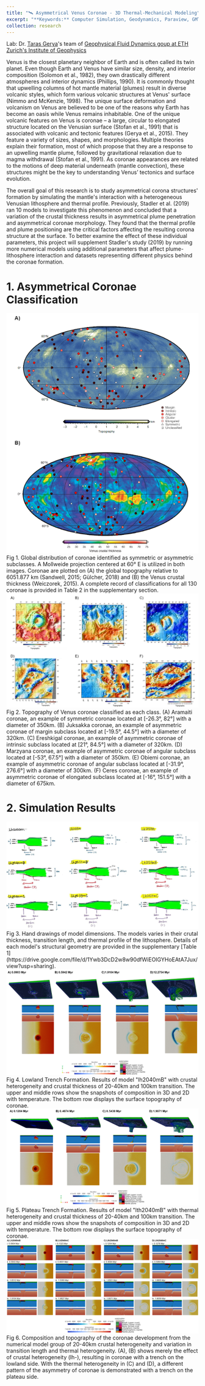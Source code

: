 ```yaml
---
title: "🛰️ Asymmetrical Venus Coronae - 3D Thermal-Mechanical Modeling"
excerpt: "**Keywords:** Computer Simulation, Geodynamics, Paraview, GMT(PyGMT), Bash<br/>"
collection: research
---
```

Lab: Dr. [Taras Gerya](http://jupiter.ethz.ch/~tgerya/)'s team of [Geophysical Fluid Dynamics goup at ETH Zurich's Institute of Geophysics](https://geophysics.ethz.ch/research/groups/gfd.html)

Venus is the closest planetary neighbor of Earth and is often called its twin planet. Even though Earth and Venus have similar size, density, and interior composition (Solomon et al., 1982), they own drastically different atmospheres and interior dynamics (Phillips, 1990). It is commonly thought that upwelling columns of hot mantle material (plumes) result in diverse volcanic styles, which form various volcanic structures at Venus' surface (Nimmo and McKenzie, 1998). The unique surface deformation and volcanism on Venus are believed to be one of the reasons why Earth has become an oasis while Venus remains inhabitable. One of the unique volcanic features on Venus is coronae – a large, circular to elongated structure located on the Venusian surface (Stofan et al., 1991) that is associated with volcanic and tectonic features (Gerya et al., 2015). They feature a variety of sizes, shapes, and morphologies. Multiple theories explain their formation, most of which propose that they are a response to an upwelling mantle plume, followed by gravitational relaxation due to magma withdrawal (Stofan et al., 1991). As coronae appearances are related to the motions of deep material underneath (mantle convection), these structures might be the key to understanding Venus’ tectonics and surface evolution. 

The overall goal of this research is to study asymmetrical corona structures' formation by simulating the mantle's interaction with a heterogeneous Venusian lithosphere and thermal profile. Previously, Stadler et al. (2019) ran 10 models to investigate this phenomenon and concluded that a variation of the crustal thickness results in asymmetrical plume penetration and asymmetrical coronae morphology. They found that the thermal profile and plume positioning are the critical factors affecting the resulting corona structure at the surface. To better examine the effect of these individual parameters, this project will supplement Stadler's study (2019) by running more numerical models using additional parameters that affect plume-lithosphere interaction and datasets representing different physics behind the coronae formation. 


# 1. Asymmetrical Coronae Classification
<img src='/images/venus1.png'>
<br>
Fig 1. Global distribution of coronae identified as symmetric or asymmetric subclasses. A Mollweide projection centered at  60° E is utilized in both images. Coronae are plotted on (A) the global topography relative to 6051.877 km (Sandwell, 2015; Gülcher, 2018) and (B) the Venus crustal thickness (Weiczorek, 2015). A complete record of classifications for all 130 coronae is provided in Table 2 in the supplementary section. 
<img src='/images/venus2.png'>
Fig 2. Topography of Venus coronae classified as each class. 
(A) Aramaiti coronae, an example of symmetric coronae located at [-26.3°, 82°] with a diameter of 350km. (B) Juksakka coronae, an example of asymmetric coronae of margin subclass located at [-19.5°, 44.5°] with a diameter of 320km. (C) Ereshkigal coronae, an example of asymmetric coronae of intrinsic subclass located at [21°, 84.5°] with a diameter of 320km. (D) Marzyana coronae, an example of asymmetric coronae of angular subclass located at [-53°, 67.5°] with a diameter of 350km. (E) Obiemi coronae, an example of asymmetric coronae of angular subclass located at [-31.9°, 276.6°] with a diameter of 300km. (F) Ceres coronae, an example of asymmetric coronae of elongated subclass located at [-16°, 151.5°] with a diameter of 675km.

# 2. Simulation Results
<img src='/images/venus_0.jpg'>
Fig 3. Hand drawings of model dimensions. The models varies in their crutal thickness, transition length, and thermal profile of the lithosphere. Details of each model's structural geometry are provided in the supplementary [Table 1](https://drive.google.com/file/d/1Ywb3DcD2w8w90dfWiEOIGYHoEAtA7Jux/view?usp=sharing). 

<img src='/images/result_lh2040mB_1.png'>
Fig 4. Lowland Trench Formation. Results of model "lh2040mB" with crustal heterogeneity and crustal thickness of 20-40km and 100km transition. The upper and middle rows show the snapshots of composition in 3D and 2D with temperature. The bottom row displays the surface topography of coronae. 

<img src='/images/result_lth2040mB_1.png'>
Fig 5. Plateau Trench Formation. Results of model "lth2040mB" with thermal heterogeneity and crustal thickness of 20-40km and 100km transition. The upper and middle rows show the snapshots of composition in 3D and 2D with temperature. The bottom row displays the surface topography of coronae. 

<img src='/images/Fig_lh_lth_40_B_C.png'>
Fig 6. Composition and topography of the coronae development from the numerical model group of 20-40km crustal heterogeneity and variation in transition length and thermal heterogeneity. (A), (B) shows merely the effect of crustal heterogeneity (lh-), resulting in coronae with a trench on the lowland side.  With the thermal heterogeneity in (C) and (D), a different pattern of the asymmetry of coronae is demonstrated with a trench on the plateau side.



